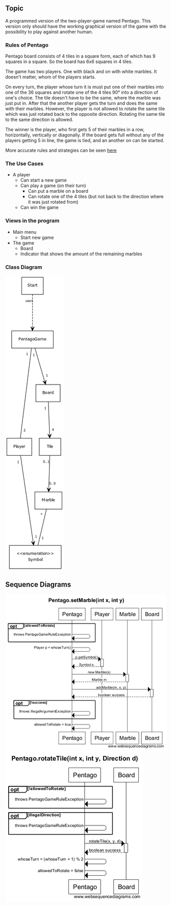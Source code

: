 ## Topic
A programmed version of the two-player-game named Pentago. This version only should have the working graphical version of the game with the possibility to play against another human.

### Rules of Pentago
Pentago board consists of 4 tiles in a square form, each of which has 9 squares in a square. So the board has 6x6 squares in 4 tiles.

The game has two players. One with black and on with white marbles. It doesn't matter, whom of the players starts.

On every turn, the player whose turn it is must put one of their marbles into one of the 36 squares and rotate one of the 4 tiles 90° into a direction of one's choice. The tile doesn't have to be the same, where the marble was just put in. After that the another player gets the turn and does the same with their marbles. However, the player is not allowed to rotate the same tile which was just rotated back to the opposite direction. Rotating the same tile to the same direction is allowed.

The winner is the player, who first gets 5 of their marbles in a row, horizontally, vertically or diagonally. If the board gets full without any of the players getting 5 in line, the game is tied, and an another on can be started.

More accurate rules and strategies can be seen [here](https://webdav.info.ucl.ac.be/webdav/ingi2261/ProblemSet3/PentagoRulesStrategy.pdf)

### The Use Cases
* A player
    * Can start a new game
    * Can play a game (on their turn)
        * Can put a marble on a board
        * Can rotate one of the 4 tiles (but not back to the direction where it was just rotated from)
    * Can win the game

### Views in the program
* Main menu
    * Start new game
* The game
    * Board
    * Indicator that shows the amount of the remaining marbles

### Class Diagram
![Newest (19-02.2016)](diagrams/19-02-2016-class-diagram.png)

## Sequence Diagrams
![Add Marble](diagrams/19-02-2016-sequence-diagram-set-marble.png)
![Rotate Tile](diagrams/19-02-2016-sequence-diagram-rotate-tile.png)